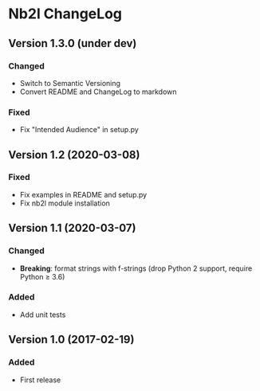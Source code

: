 # Nb2l ChangeLog

## Version 1.3.0 (under dev)

### Changed

- Switch to Semantic Versioning
- Convert README and ChangeLog to markdown

### Fixed

- Fix "Intended Audience" in setup.py

## Version 1.2 (2020-03-08)

### Fixed

- Fix examples in README and setup.py
- Fix nb2l module installation

## Version 1.1 (2020-03-07)

### Changed

- **Breaking**: format strings with f-strings (drop Python 2 support, require Python ≥ 3.6)

### Added

- Add unit tests

## Version 1.0 (2017-02-19)

### Added

- First release
